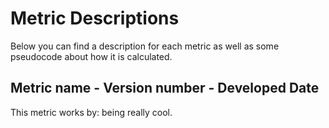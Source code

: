 # Metric Descriptions

Below you can find a description for each metric as well as some pseudocode about how it is calculated.

## Metric name - Version number - Developed Date

This metric works by: being really cool.

